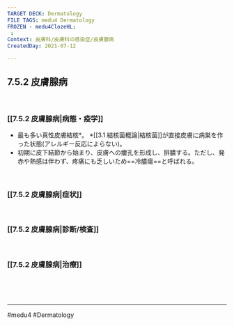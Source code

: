 ```yaml
---
TARGET DECK: Dermatology
FILE TAGS: medu4 Dermatology
FROZEN - medu4ClozeHL:
 : 
Context: 皮膚科/皮膚科の感染症/皮膚腺病
CreatedDay: 2021-07-12

---
```


## 7.5.2 皮膚腺病

<br>

### [[7.5.2 皮膚腺病|病態・疫学]]
* 最も多い真性皮膚結核\*。 
\*[[3.1 結核菌概論|結核菌]]が直接皮膚に病巣を作った状態(アレルギー反応によらない)。 
* 初期に皮下結節から始まり、皮膚への瘻孔を形成し、排膿する。ただし、発赤や熱感は伴わず、疼痛にも乏しいため==冷膿瘍==と呼ばれる。
<!--ID: 1626163349690-->


<br>

### [[7.5.2 皮膚腺病|症状]]


<br>

### [[7.5.2 皮膚腺病|診断/検査]]


<br>

### [[7.5.2 皮膚腺病|治療]]


<br><br><br>

---
#medu4 #Dermatology  
